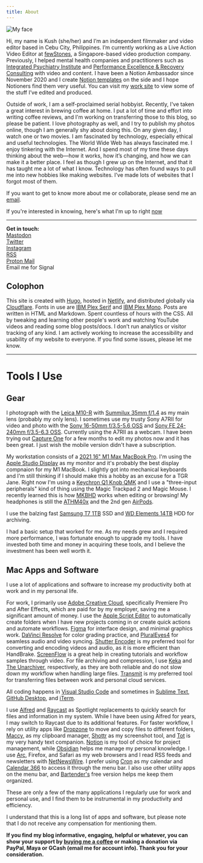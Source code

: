 ```yaml
---
title: About
---
```


![My face](/media/Kushaiah.jpg "Hello")

Hi, my name is Kush (she/her) and I’m an independent filmmaker and video editor based in Cebu City, Philippines.
I’m currently working as a Live Action Video Editor at [fewStones](https://fewstones.com/), a Singapore-based video production company.
Previously, I helped mental health companies and practitioners such as [Integrated Psychiatry Institute](https://psychiatryinstitute.com/) and [Performance Excellence & Recovery Consulting](https://www.trainwithperc.com) with video and content. I have been a Notion Ambassador since November 2020 and I create [Notion templates](https://krabf.gumroad.com) on the side and I hope Notioners find them very useful. You can visit my [work site](https://krabf.com/works) to view some of the stuff I’ve edited and produced.

Outside of work, I am a self-proclaimed serial hobbyist. Recently, I've taken a great interest in brewing coffee at home. I put a lot of time and effort into writing coffee reviews, and I'm working on transferring those to this blog, so please be patient. I love photography as well, and I try to publish my photos online, though I am generally shy about doing this. On any given day, I watch one or two movies. I am fascinated by technology, especially ethical and useful technologies. The World Wide Web has always fascinated me. I enjoy tinkering with the Internet. And I spend most of my time these days thinking about the web—how it works, how it’s changing, and how we can make it a better place. I feel as though I grew up on the Internet, and that it has taught me a lot of what I know. Technology has often found ways to pull me into new hobbies like making websites. I’ve made lots of websites that I forgot most of them.

If you want to get to know more about me or collaborate, please send me an [email](mailto:krabfx@gmail.com).

If you're interested in knowing, here's what I'm up to right [now](/now)

<hr>


**Get in touch:**\
<a rel="me" href="https://mastodon.social/@krabf">Mastodon</a>\
<a href="http://twitter.com/krabf_" rel="me">Twitter</a>\
<a href="http://instagram.com/krabf" rel="me">Instagram</a>\
<a href="/index.xml" type="application/rss+xml">RSS</a>\
[Proton Mail](mailto:krabf@protonmail.com)\
Email me for Signal


## Colophon
This site is created with [Hugo](https://gohugo.io/), hosted in [Netlify](https://www.netlify.com/), and distributed globally via [Cloudflare](https://www.cloudflare.com/). Fonts in use are [IBM Plex Serif](https://www.ibm.com/plex/) and [IBM Plex Mono](https://github.com/IBM/plex). Posts are written in HTML and Markdown. Spent countless of hours with the CSS. All by tweaking and learning other people's work and watching YouTube videos and reading some blog posts/docs. I don’t run analytics or visitor tracking of any kind. I am actively working to increase the accessibility and usability of my website to everyone. If you find some issues, please let me know.


<hr>


# Tools I Use

## Gear

I photograph with the [Leica M10-R](https://leica-camera.com/en-int/photography/cameras/m/m10-r-black/details) with [Summilux 35mm f/1.4](https://leica-camera.com/en-int/photography/lenses/m/summilux-m-35mm-f1-4-asph-black) as my main lens (probably my only lens). I sometimes use my trusty Sony A7RII for video and photo with the [Sony 16-50mm f/3.5-5.6 OSS](https://www.sony.com.ph/electronics/camera-lenses/selp1650) and [Sony FE 24-240mm f/3.5-6.3 OSS](https://www.sony.com.ph/electronics/camera-lenses/sel24240). Currently using the A7RII as a webcam. I have been trying out [Capture One](https://www.captureone.com/en) for a few months to edit my photos now and it has been great. I just wish the mobile version didn't have a subscription.

My workstation consists of a [2021 16" M1 Max MacBook Pro](https://support.apple.com/kb/SP858?locale=en_US). I'm using the [Apple Studio Display](https://www.apple.com/ph/studio-display/) as my monitor and it's probably the best display compnaion for my M1 MacBook. I slightly got into mechanical keyboards and I'm still thinking if I should make this a hobby as an excuse for a TGR Jane. Right now I'm using a [Keychron Q1 Knob QMK](https://www.keychron.com/products/keychron-q2-qmk-custom-mechanical-keyboard?variant=40218169147481) and I use a "three-input peripherals" kind of thing using the Magic Trackpad 2 and Magic Mouse. I recently learned this is how [MKBHD](https://youtube.com/watch?v=cxp-FCDUkNc&t=459) works when editing or browsing! My headphones is still the [ATHM40x](https://www.audio-technica.com/en-eu/ath-m40x) and the 2nd gen [AirPods](https://www.apple.com/ph/shop/product/MV7N2ZA/A/airpods-with-charging-case).

I use the balzing fast [Samsung T7 1TB](https://www.samsung.com/us/computing/memory-storage/portable-solid-state-drives/portable-ssd-t7-usb-3-2-1tb--gray--mu-pc1t0t-am/) SSD and [WD Elements 14TB](https://www.westerndigital.com/en-ap/products/external-drives/wd-elements-desktop-usb-3-0-hdd#WDBBKG0140HBK-AESN) HDD for archiving.

I had a basic setup that worked for me. As my needs grew and I required more performance, I was fortunate enough to upgrade my tools. I have invested both time and money in acquiring these tools, and I believe the investment has been well worth it.


## Mac Apps and Software

I use a lot of applications and software to increase my productivity both at work and in my personal life.

For work, I primarily use [Adobe Creative Cloud](https://www.adobe.com/ph_en/creativecloud.html), specifically Premiere Pro and After Effects, which are paid for by my employer, saving me a significant amount of money. I use the [Apple Script Editor](https://support.apple.com/en-ph/guide/script-editor/welcome/mac) to automatically create folders when I have new projects coming in or create quick actions and automate workflows. [Figma](https://www.figma.com) for interface design, and minimal graphics work. [DaVinci Resolve](https://www.blackmagicdesign.com/products/davinciresolve) for color grading practice, and [PluralEyes4](https://www.maxon.net/en/red-giant/pluraleyes) for seamless audio and video syncing. [Shutter Encoder](https://www.shutterencoder.com/) is my preferred tool for converting and encoding videos and audio, as it is more efficient than HandBrake. [ScreenFlow](https://www.telestream.net/screenflow/) is a great help in creating tutorials and workflow samples through video. For file archiving and compression, I use [Keka](https://www.keka.io/) and [The Unarchiver](https://theunarchiver.com/), respectively, as they are both reliable and do not slow down my workflow when handling large files. [Transmit](https://panic.com/transmit/) is my preferred tool for transferring files between work and personal cloud services.

All coding happens in [Visual Studio Code](https://code.visualstudio.com/) and sometimes in [Sublime Text](https://www.sublimetext.com/), [GitHub Desktop](https://desktop.github.com/), and [iTerm](https://iterm2.com/).

I use [Alfred](https://www.alfredapp.com/) and [Raycast](https://www.raycast.com/) as Spotlight replacements to quickly search for files and information in my system. While I have been using Alfred for years, I may switch to Raycast due to its additional features. For faster workflow, I rely on utility apps like [Dropzone](https://aptonic.com/) to move and copy files to different folders, [Maccy,](https://maccy.app/) as my clipboard manager, [Shottr](https://shottr.cc/) as my screenshot tool, and [Tot](https://tot.rocks/) is my very handy text companion. [Notion](https://www.notion.so/) is my tool of choice for project management, while [Obsidian](https://obsidian.md/) helps me manage my personal knowledge. I use [Arc](https://arc.net/), Firefox, and Safari as my web browsers and I read RSS feeds and newsletters with [NetNewsWire](https://netnewswire.com/). I prefer using [Cron](https://cron.com/) as my calendar and [Calendar 366](https://nspektor.com/en) to access it through the menu bar. I also use other utility apps on the menu bar, and [Bartender's](https://www.macbartender.com/) free version helps me keep them organized.

These are only a few of the many applications I regularly use for work and personal use, and I find them to be instrumental in my productivity and efficiency.

I understand that this is a long list of apps and software, but please note that I do not receive any compensation for mentioning them.

**If you find my blog informative, engaging, helpful or whatever, you can show your support by [buying me a coffee](https://www.buymeacoffee.com/krabf) or making a donation via PayPal, Maya or GCash (email me for account info). Thank you for your consideration.**